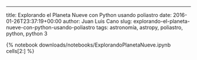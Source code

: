---
title: Explorando el Planeta Nueve con Python usando poliastro
date: 2016-01-26T23:37:19+00:00
author: Juan Luis Cano
slug: explorando-el-planeta-nueve-con-python-usando-poliastro
tags: astronomía, astropy, poliastro, python, python 3

{% notebook downloads/notebooks/ExplorandoPlanetaNueve.ipynb cells[2:] %}